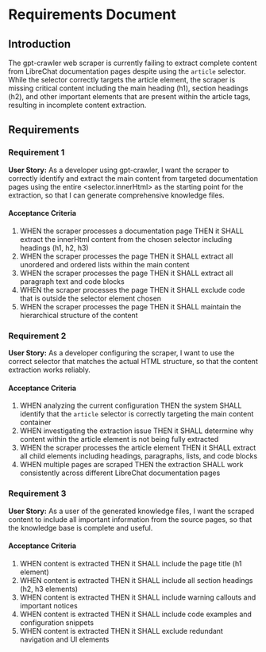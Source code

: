 # Requirements Document

## Introduction

The gpt-crawler web scraper is currently failing to extract complete content from LibreChat documentation pages despite using the `article` selector. While the selector correctly targets the article element, the scraper is missing critical content including the main heading (h1), section headings (h2), and other important elements that are present within the article tags, resulting in incomplete content extraction.

## Requirements

### Requirement 1

**User Story:** As a developer using gpt-crawler, I want the scraper to correctly identify and extract the main content from targeted documentation pages using the entire <selector.innerHtml> as the starting point for the extraction, so that I can generate comprehensive knowledge files.

#### Acceptance Criteria

1. WHEN the scraper processes a documentation page THEN it SHALL extract the innerHtml content from the chosen selector including headings (h1, h2, h3)
2. WHEN the scraper processes the page THEN it SHALL extract all unordered and ordered lists within the main content
3. WHEN the scraper processes the page THEN it SHALL extract all paragraph text and code blocks
4. WHEN the scraper processes the page THEN it SHALL exclude code that is outside the selector element chosen
5. WHEN the scraper processes the page THEN it SHALL maintain the hierarchical structure of the content

### Requirement 2

**User Story:** As a developer configuring the scraper, I want to use the correct selector that matches the actual HTML structure, so that the content extraction works reliably.

#### Acceptance Criteria

1. WHEN analyzing the current configuration THEN the system SHALL identify that the `article` selector is correctly targeting the main content container
2. WHEN investigating the extraction issue THEN it SHALL determine why content within the article element is not being fully extracted
3. WHEN the scraper processes the article element THEN it SHALL extract all child elements including headings, paragraphs, lists, and code blocks
4. WHEN multiple pages are scraped THEN the extraction SHALL work consistently across different LibreChat documentation pages

### Requirement 3

**User Story:** As a user of the generated knowledge files, I want the scraped content to include all important information from the source pages, so that the knowledge base is complete and useful.

#### Acceptance Criteria

1. WHEN content is extracted THEN it SHALL include the page title (h1 element)
2. WHEN content is extracted THEN it SHALL include all section headings (h2, h3 elements)
3. WHEN content is extracted THEN it SHALL include warning callouts and important notices
4. WHEN content is extracted THEN it SHALL include code examples and configuration snippets
5. WHEN content is extracted THEN it SHALL exclude redundant navigation and UI elements
